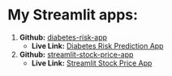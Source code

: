 # My Streamlit apps:

1. **Github:** [diabetes-risk-app](https://github.com/AlexTeboul/diabetes-risk-app)
    * **Live Link:** [Diabetes Risk Prediction App](https://share.streamlit.io/alexteboul/diabetes-risk-app/diabetes_app.py)
2. **Github:** [streamlit-stock-price-app](https://github.com/AlexTeboul/streamlit-stock-price-app)
    * **Live Link:** [Streamlit Stock Price App](https://share.streamlit.io/alexteboul/streamlit-stock-price-app/app.py)
